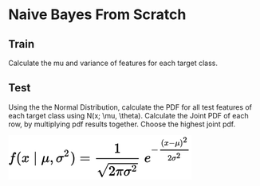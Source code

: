 # Naive Bayes From Scratch

## Train
Calculate the mu and variance of features for each target class.

## Test
Using the the Normal Distribution, calculate the PDF for all test features of each target class using N(x; \mu, \theta).
Calculate the Joint PDF of each row, by multiplying pdf results together.
Choose the highest joint pdf.

![Alt text](img/normal_distribution.svg "Optional Title")